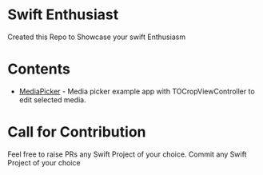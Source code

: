 # Swift Enthusiast
Created this Repo to Showcase your swift Enthusiasm

# Contents
* [MediaPicker](https://github.com/sansyrox/100DaysOfSwift/tree/master/MediaPicker) - Media picker example app with TOCropViewController to edit selected media.

# Call for Contribution
Feel free to raise PRs any Swift Project of your choice.
Commit any Swift Project of your choice
